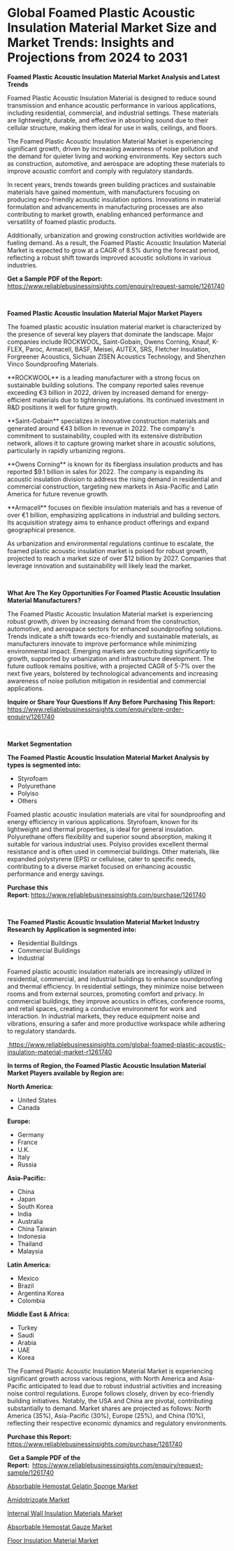 <p><h1>Global Foamed Plastic Acoustic Insulation Material Market Size and Market Trends: Insights and Projections from 2024 to 2031</h1></p><p><strong>Foamed Plastic Acoustic Insulation Material Market Analysis and Latest Trends</strong></p>
<p><p>Foamed Plastic Acoustic Insulation Material is designed to reduce sound transmission and enhance acoustic performance in various applications, including residential, commercial, and industrial settings. These materials are lightweight, durable, and effective in absorbing sound due to their cellular structure, making them ideal for use in walls, ceilings, and floors.</p><p>The Foamed Plastic Acoustic Insulation Material Market is experiencing significant growth, driven by increasing awareness of noise pollution and the demand for quieter living and working environments. Key sectors such as construction, automotive, and aerospace are adopting these materials to improve acoustic comfort and comply with regulatory standards. </p><p>In recent years, trends towards green building practices and sustainable materials have gained momentum, with manufacturers focusing on producing eco-friendly acoustic insulation options. Innovations in material formulation and advancements in manufacturing processes are also contributing to market growth, enabling enhanced performance and versatility of foamed plastic products. </p><p>Additionally, urbanization and growing construction activities worldwide are fueling demand. As a result, the Foamed Plastic Acoustic Insulation Material Market is expected to grow at a CAGR of 8.5% during the forecast period, reflecting a robust shift towards improved acoustic solutions in various industries.</p></p>
<p><strong>Get a Sample PDF of the Report:&nbsp;</strong> <a href="https://www.reliablebusinessinsights.com/enquiry/request-sample/1261740?utm_campaign=75&utm_medium=2&utm_source=Github&utm_content=ia&utm_term=10122024&utm_id=foamed-plastic-acoustic-insulation-material">https://www.reliablebusinessinsights.com/enquiry/request-sample/1261740</a></p>
<p>&nbsp;</p>
<p><strong>Foamed Plastic Acoustic Insulation Material Major Market Players</strong></p>
<p><p>The foamed plastic acoustic insulation material market is characterized by the presence of several key players that dominate the landscape. Major companies include ROCKWOOL, Saint-Gobain, Owens Corning, Knauf, K-FLEX, Paroc, Armacell, BASF, Meisei, AUTEX, SRS, Fletcher Insulation, Forgreener Acoustics, Sichuan ZISEN Acoustics Technology, and Shenzhen Vinco Soundproofing Materials.</p><p>**ROCKWOOL** is a leading manufacturer with a strong focus on sustainable building solutions. The company reported sales revenue exceeding €3 billion in 2022, driven by increased demand for energy-efficient materials due to tightening regulations. Its continued investment in R&D positions it well for future growth.</p><p>**Saint-Gobain** specializes in innovative construction materials and generated around €43 billion in revenue in 2022. The company's commitment to sustainability, coupled with its extensive distribution network, allows it to capture growing market share in acoustic solutions, particularly in rapidly urbanizing regions.</p><p>**Owens Corning** is known for its fiberglass insulation products and has reported $9.1 billion in sales for 2022. The company is expanding its acoustic insulation division to address the rising demand in residential and commercial construction, targeting new markets in Asia-Pacific and Latin America for future revenue growth.</p><p>**Armacell** focuses on flexible insulation materials and has a revenue of over €1 billion, emphasizing applications in industrial and building sectors. Its acquisition strategy aims to enhance product offerings and expand geographical presence.</p><p>As urbanization and environmental regulations continue to escalate, the foamed plastic acoustic insulation market is poised for robust growth, projected to reach a market size of over $12 billion by 2027. Companies that leverage innovation and sustainability will likely lead the market.</p></p>
<p>&nbsp;</p>
<p><strong>What Are The Key Opportunities For Foamed Plastic Acoustic Insulation Material Manufacturers?</strong></p>
<p><p>The Foamed Plastic Acoustic Insulation Material market is experiencing robust growth, driven by increasing demand from the construction, automotive, and aerospace sectors for enhanced soundproofing solutions. Trends indicate a shift towards eco-friendly and sustainable materials, as manufacturers innovate to improve performance while minimizing environmental impact. Emerging markets are contributing significantly to growth, supported by urbanization and infrastructure development. The future outlook remains positive, with a projected CAGR of 5-7% over the next five years, bolstered by technological advancements and increasing awareness of noise pollution mitigation in residential and commercial applications.</p></p>
<p><strong>Inquire or Share Your Questions If Any Before Purchasing This Report:</strong> <a href="https://www.reliablebusinessinsights.com/enquiry/pre-order-enquiry/1261740?utm_campaign=75&utm_medium=2&utm_source=Github&utm_content=ia&utm_term=10122024&utm_id=foamed-plastic-acoustic-insulation-material">https://www.reliablebusinessinsights.com/enquiry/pre-order-enquiry/1261740</a></p>
<p>&nbsp;</p>
<p><strong>Market Segmentation</strong></p>
<p><strong>The Foamed Plastic Acoustic Insulation Material Market Analysis by types is segmented into:</strong></p>
<p><ul><li>Styrofoam</li><li>Polyurethane</li><li>Polyiso</li><li>Others</li></ul></p>
<p><p>Foamed plastic acoustic insulation materials are vital for soundproofing and energy efficiency in various applications. Styrofoam, known for its lightweight and thermal properties, is ideal for general insulation. Polyurethane offers flexibility and superior sound absorption, making it suitable for various industrial uses. Polyiso provides excellent thermal resistance and is often used in commercial buildings. Other materials, like expanded polystyrene (EPS) or cellulose, cater to specific needs, contributing to a diverse market focused on enhancing acoustic performance and energy savings.</p></p>
<p><strong>Purchase this Report:&nbsp;</strong><a href="https://www.reliablebusinessinsights.com/purchase/1261740?utm_campaign=75&utm_medium=2&utm_source=Github&utm_content=ia&utm_term=10122024&utm_id=foamed-plastic-acoustic-insulation-material">https://www.reliablebusinessinsights.com/purchase/1261740</a></p>
<p>&nbsp;</p>
<p><strong>The Foamed Plastic Acoustic Insulation Material Market Industry Research by Application is segmented into:</strong></p>
<p><ul><li>Residential Buildings</li><li>Commercial Buildings</li><li>Industrial</li></ul></p>
<p><p>Foamed plastic acoustic insulation materials are increasingly utilized in residential, commercial, and industrial buildings to enhance soundproofing and thermal efficiency. In residential settings, they minimize noise between rooms and from external sources, promoting comfort and privacy. In commercial buildings, they improve acoustics in offices, conference rooms, and retail spaces, creating a conducive environment for work and interaction. In industrial markets, they reduce equipment noise and vibrations, ensuring a safer and more productive workspace while adhering to regulatory standards.</p></p>
<p><a href="https://www.reliablebusinessinsights.com/global-foamed-plastic-acoustic-insulation-material-market-r1261740?utm_campaign=75&utm_medium=2&utm_source=Github&utm_content=ia&utm_term=10122024&utm_id=foamed-plastic-acoustic-insulation-material">&nbsp;https://www.reliablebusinessinsights.com/global-foamed-plastic-acoustic-insulation-material-market-r1261740</a></p>
<p><strong>In terms of Region, the Foamed Plastic Acoustic Insulation Material Market Players available by Region are:</strong></p>
<p>
    <p> <strong> North America: </strong>
        <ul>
            <li>United States</li>
            <li>Canada</li>
        </ul>
        </p> 
    <p> <strong> Europe: </strong>
        <ul>
            <li>Germany</li>
            <li>France</li>
            <li>U.K.</li>
            <li>Italy</li>
            <li>Russia</li>
        </ul>
        </p> 
    <p> <strong> Asia-Pacific: </strong>
        <ul>
            <li>China</li>
            <li>Japan</li>
            <li>South Korea</li>
            <li>India</li>
            <li>Australia</li>
            <li>China Taiwan</li>
            <li>Indonesia</li>
            <li>Thailand</li>
            <li>Malaysia</li>
        </ul>
        </p> 
    <p> <strong> Latin America: </strong>
        <ul>
            <li>Mexico</li>
            <li>Brazil</li>
            <li>Argentina Korea</li>
            <li>Colombia</li>
        </ul>
        </p> 
    <p> <strong> Middle East & Africa: </strong>
        <ul>
            <li>Turkey</li>
            <li>Saudi</li>
            <li>Arabia</li>
            <li>UAE</li>
            <li>Korea</li>
        </ul>
    </p>
    </p>
<p><p>The Foamed Plastic Acoustic Insulation Material Market is experiencing significant growth across various regions, with North America and Asia-Pacific anticipated to lead due to robust industrial activities and increasing noise control regulations. Europe follows closely, driven by eco-friendly building initiatives. Notably, the USA and China are pivotal, contributing substantially to demand. Market shares are projected as follows: North America (35%), Asia-Pacific (30%), Europe (25%), and China (10%), reflecting their respective economic dynamics and regulatory environments.</p></p>
<p><strong>Purchase this Report: </strong><a href="https://www.reliablebusinessinsights.com/purchase/1261740?utm_campaign=75&utm_medium=2&utm_source=Github&utm_content=ia&utm_term=10122024&utm_id=foamed-plastic-acoustic-insulation-material">https://www.reliablebusinessinsights.com/purchase/1261740</a></p>
<p>&nbsp;<strong>Get a Sample PDF of the Report:&nbsp;&nbsp;</strong><a href="https://www.reliablebusinessinsights.com/enquiry/request-sample/1261740?utm_campaign=75&utm_medium=2&utm_source=Github&utm_content=ia&utm_term=10122024&utm_id=foamed-plastic-acoustic-insulation-material">https://www.reliablebusinessinsights.com/enquiry/request-sample/1261740</a></p>
<p><strong></strong></p>
<p><p><a href="https://github.com/shondapmbau/Market-Research-Report-List-1/blob/main/absorbable-hemostat-gelatin-sponge-market.md?utm_campaign=75&utm_medium=2&utm_source=Github&utm_content=ia&utm_term=10122024&utm_id=foamed-plastic-acoustic-insulation-material">Absorbable Hemostat Gelatin Sponge Market</a></p><p><a href="https://www.linkedin.com/pulse/why-amidotrizoate-market-set-57-growth-2031-top-trends-1lnhf?utm_campaign=75&utm_medium=2&utm_source=Github&utm_content=ia&utm_term=10122024&utm_id=foamed-plastic-acoustic-insulation-material">Amidotrizoate Market</a></p><p><a href="https://www.linkedin.com/pulse/internal-wall-insulation-materials-market-analysis-qqruf?utm_campaign=75&utm_medium=2&utm_source=Github&utm_content=ia&utm_term=10122024&utm_id=foamed-plastic-acoustic-insulation-material">Internal Wall Insulation Materials Market</a></p><p><a href="https://github.com/MonroeBullock54/Market-Research-Report-List-1/blob/main/absorbable-hemostat-gauze-market.md?utm_campaign=75&utm_medium=2&utm_source=Github&utm_content=ia&utm_term=10122024&utm_id=foamed-plastic-acoustic-insulation-material">Absorbable Hemostat Gauze Market</a></p><p><a href="https://www.linkedin.com/pulse/exploring-growth-opportunities-floor-insulation-material-um7ef?utm_campaign=75&utm_medium=2&utm_source=Github&utm_content=ia&utm_term=10122024&utm_id=foamed-plastic-acoustic-insulation-material">Floor Insulation Material Market</a></p></p>
